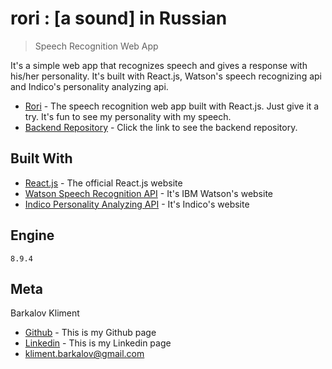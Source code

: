 # rori : [a sound] in Russian
> Speech Recognition Web App


It's a simple web app that recognizes speech and gives a response with his/her personality. It's built with React.js, Watson's speech recognizing api and Indico's personality analyzing api.

* [Rori](https://Barklim.github.io/rori/) - The speech recognition web app built with React.js. Just give it a try. It's fun to see my personality with my speech.
* [Backend Repository](https://github.com/Barklim/rori_api) - Click the link to see the backend repository.

## Built With

* [React.js](https://reactjs.org/) - The official React.js website
* [Watson Speech Recognition API](https://www.ibm.com/watson/) - It's IBM Watson's website
* [Indico Personality Analyzing API](https://indico.io/) - It's Indico's website

## Engine

	8.9.4

## Meta

Barkalov Kliment
- [Github](https://Barklim.github.io/rori/) - This is my Github page
- [Linkedin](https://www.linkedin.com/in//) - This is my Linkedin page
- kliment.barkalov@gmail.com
